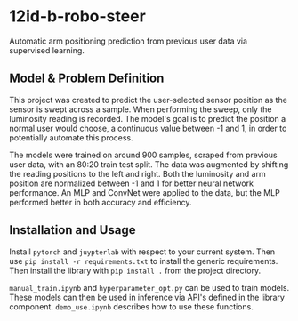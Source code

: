 # 12id-b-robo-steer

Automatic arm positioning prediction from previous user data via supervised learning.

## Model & Problem Definition

This project was created to predict the user-selected sensor position as the sensor is swept across a sample. When performing the sweep, only the luminosity reading is recorded. The model's goal is to predict the position a normal user would choose, a continuous value between -1 and 1, in order to potentially automate this process. 

The models were trained on around 900 samples, scraped from previous user data, with an 80:20 train test split. The data was augmented by shifting the reading positions to the left and right. Both the luminosity and arm position are normalized between -1 and 1 for better neural network performance. An MLP and ConvNet were applied to the data, but the MLP performed better in both accuracy and efficiency. 

## Installation and Usage

Install `pytorch` and `juypterlab` with respect to your current system. Then use `pip install -r requirements.txt` to install the generic requirements. Then install the library with `pip install .` from the project directory.

`manual_train.ipynb` and `hyperparameter_opt.py` can be used to train models. These models can then be used in inference via API's defined in the library component. `demo_use.ipynb` describes how to use these functions.
